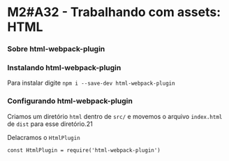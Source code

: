 # M2#A32 - Trabalhando com assets: HTML

### Sobre html-webpack-plugin


### Instalando html-webpack-plugin
Para instalar digite `npm i --save-dev html-webpack-plugin`

### Configurando html-webpack-plugin
Criamos um diretório `html` dentro de `src/` e movemos o arquivo `index.html` de `dist` para esse diretório.21

Delacramos o `HtmlPlugin`
```
const HtmlPlugin = require('html-webpack-plugin')
```